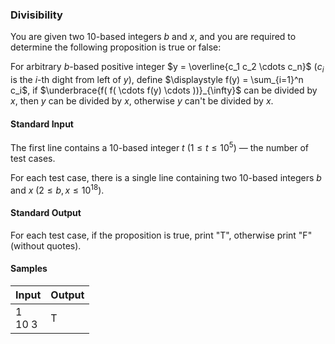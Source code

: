 ### Divisibility

You are given two $10$-based integers $b$ and $x$, and you are required to determine the following proposition is true or false:

For arbitrary $b$-based positive integer $y = \overline{c_1 c_2 \cdots c_n}$ ($c_i$ is the $i$-th dight from left of $y$), define $\displaystyle f(y) = \sum_{i=1}^n c_i$, if $\underbrace{f( f( \cdots f(y) \cdots ))}_{\infty}$ can be divided by $x$, then $y$ can be divided by $x$, otherwise $y$ can't be divided by $x$.

#### Standard Input

The first line contains a $10$-based integer $t\ (1 \leq t \leq 10^5)$ — the number of test cases.

For each test case, there is a single line containing two $10$-based integers $b$ and $x \ (2 \leq b,x \leq 10^{18})$.

#### Standard Output

For each test case, if the proposition is true, print "T", otherwise print "F" (without quotes).

#### Samples

| Input       | Output |
| ----------- | ------ |
| 1<br />10 3 | T      |

